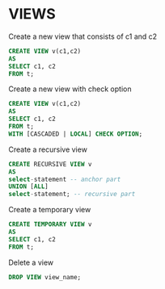 # VIEWS

Create a new view that consists  of c1 and c2
```sql
CREATE VIEW v(c1,c2) 
AS
SELECT c1, c2
FROM t;
```

Create a new view with check option
```sql
CREATE VIEW v(c1,c2) 
AS
SELECT c1, c2
FROM t;
WITH [CASCADED | LOCAL] CHECK OPTION;
```

Create a recursive view
```sql
CREATE RECURSIVE VIEW v 
AS
select-statement -- anchor part
UNION [ALL]
select-statement; -- recursive part
```

Create a temporary view
```sql
CREATE TEMPORARY VIEW v 
AS
SELECT c1, c2
FROM t;
```

Delete a view
```sql
DROP VIEW view_name;
